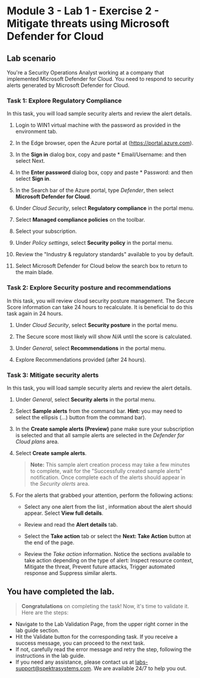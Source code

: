 # Module 3 - Lab 1 - Exercise 2 - Mitigate threats using Microsoft Defender for Cloud

## Lab scenario

You're a Security Operations Analyst working at a company that implemented Microsoft Defender for Cloud. You need to respond to security alerts generated by Microsoft Defender for Cloud.

### Task 1: Explore Regulatory Compliance

In this task, you will load sample security alerts and review the alert details.  

1. Login to WIN1 virtual machine with the password as provided in the environment tab.

1. In the Edge browser, open the Azure portal at (https://portal.azure.com).

1. In the **Sign in** dialog box, copy and paste * Email/Username: <inject key="AzureAdUserEmail"></inject> and then select Next.

1. In the **Enter password** dialog box, copy and paste * Password: <inject key="AzureAdUserPassword"></inject> and then select **Sign in**.

1. In the Search bar of the Azure portal, type *Defender*, then select **Microsoft Defender for Cloud**.

1. Under *Cloud Security*, select **Regulatory compliance** in the portal menu.

1. Select **Managed compliance policies** on the toolbar.

1. Select your subscription.

1. Under *Policy settings*, select **Security policy** in the portal menu.

1. Review the "Industry & regulatory standards" available to you by default.

1. Select Microsoft Defender for Cloud below the search box to return to the main blade.


### Task 2: Explore Security posture and recommendations

In this task, you will review cloud security posture management.  The Secure Score information can take 24 hours to recalculate.  It is beneficial to do this task again in 24 hours.

1. Under *Cloud Security*, select **Security posture** in the portal menu.

1. The Secure score most likely will show *N/A* until the score is calculated.

1. Under *General*, select **Recommendations** in the portal menu.

1. Explore Recommendations provided (after 24 hours).


### Task 3: Mitigate security alerts

In this task, you will load sample security alerts and review the alert details.

1. Under *General*, select **Security alerts** in the portal menu.

1. Select **Sample alerts** from the command bar. **Hint:** you may need to select the ellipsis (...) button from the command bar).

1. In the **Create sample alerts (Preview)** pane make sure your subscription is selected and that all sample alerts are selected in the *Defender for Cloud plans* area.

1. Select **Create sample alerts**.  

    >**Note:** This sample alert creation process may take a few minutes to complete, wait for the "Successfully created sample alerts" notification. Once complete each of the alerts should appear in the *Security alerts* area.

1. For the alerts that grabbed your attention, perform the following actions:

    - Select any one alert from the list , information about the alert should appear. Select **View full details**.

    - Review and read the **Alert details** tab.

    - Select the **Take action** tab or select the **Next: Take Action** button at the end of the page.

    - Review the *Take action* information. Notice the sections available to take action depending on the type of alert: Inspect resource context, Mitigate the threat, Prevent future attacks, Trigger automated response and Suppress similar alerts.

## You have completed the lab.

> **Congratulations** on completing the task! Now, it's time to validate it. Here are the steps:

- Navigate to the Lab Validation Page, from the upper right corner in the lab guide section.
- Hit the Validate button for the corresponding task. If you receive a success message, you can proceed to the next task. 
- If not, carefully read the error message and retry the step, following the instructions in the lab guide.
- If you need any assistance, please contact us at labs-support@spektrasystems.com. We are available 24/7 to help you out.
